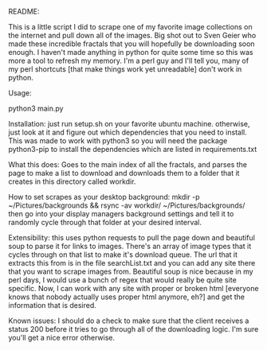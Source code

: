 README:

This is a little script I did to scrape one of my favorite image collections on the internet and pull down all of the images. Big shot out to Sven Geier who made these incredible fractals that you will hopefully be downloading soon enough. I haven't made anything in python for quite some time so this was more a tool to refresh my memory. I'm a perl guy and I'll tell you, many of my perl shortcuts [that make things work yet unreadable] don't work in python.

Usage:

python3 main.py

Installation:
just run setup.sh on your favorite ubuntu machine.
otherwise, just look at it and figure out which dependencies that you need to install. This was made to work with python3 so you will need the package python3-pip to install the dependencies which are listed in requirements.txt

What this does:
Goes to the main index of all the fractals, and parses the page to make a list to download and downloads them to a folder that it creates in this directory called workdir.

How to set scrapes as your desktop background:
mkdir -p ~/Pictures/backgrounds && rsync -av workdir/ ~/Pictures/backgrounds/
then go into your display managers background settings and tell it to randomly cycle through that folder at your desired interval.

Extensibility:
this uses python requests to pull the page down and beautiful soup to parse it for links to images. There's an array of image types that it cycles through on that list to make it's download queue. The url that it extracts this from is in the file searchList.txt and you can add any site there that you want to scrape images from. Beautiful soup is nice because in my perl days, I would use a bunch of regex that would really be quite site specific. Now, I can work with any site with proper or broken html [everyone knows that nobody actually uses proper html anymore, eh?] and get the information that is desired.

Known issues:
I should do a check to make sure that the client receives a status 200 before it tries to go through all of the downloading logic. I'm sure you'll get a nice error otherwise.
